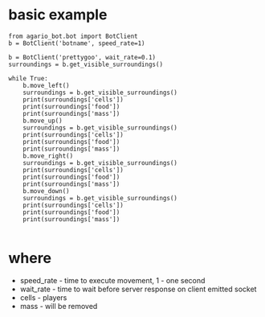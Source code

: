 # basic example

```
from agario_bot.bot import BotClient
b = BotClient('botname', speed_rate=1)

b = BotClient('prettygoo', wait_rate=0.1)
surroundings = b.get_visible_surroundings()

while True:
    b.move_left()
    surroundings = b.get_visible_surroundings()
    print(surroundings['cells'])
    print(surroundings['food'])
    print(surroundings['mass'])
    b.move_up()
    surroundings = b.get_visible_surroundings()
    print(surroundings['cells'])
    print(surroundings['food'])
    print(surroundings['mass'])
    b.move_right()
    surroundings = b.get_visible_surroundings()
    print(surroundings['cells'])
    print(surroundings['food'])
    print(surroundings['mass'])
    b.move_down()
    surroundings = b.get_visible_surroundings()
    print(surroundings['cells'])
    print(surroundings['food'])
    print(surroundings['mass'])


```
# where
- speed_rate - time to execute movement, 1 - one second
- wait_rate - time to wait before server response on client emitted socket
- cells - players
- mass - will be removed